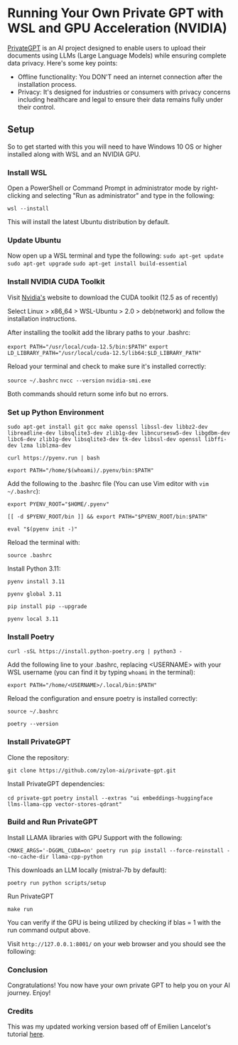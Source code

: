 # Running Your Own Private GPT with WSL and GPU Acceleration (NVIDIA)

[PrivateGPT](https://github.com/zylon-ai/private-gpt) is an AI project designed to enable users to upload their documents using LLMs (Large Language Models) while ensuring complete data privacy. Here's some key points:

* Offline functionality: You DON'T need an internet connection after the installation process.
* Privacy: It's designed for industries or consumers with privacy concerns including healthcare and legal to ensure their data remains fully under their control.

## Setup
So to get started with this you will need to have Windows 10 OS or higher installed along with WSL and an NVIDIA GPU.

### Install WSL
Open a PowerShell or Command Prompt in administrator mode by right-clicking and selecting "Run as administrator" and type in the following:

`wsl --install`

This will install the latest Ubuntu distribution by default.

### Update Ubuntu
Now open up a WSL terminal and type the following:
`sudo apt-get update`
`sudo apt-get upgrade`
`sudo apt-get install build-essential`

### Install NVIDIA CUDA Toolkit
Visit [Nvidia's](https://developer.nvidia.com/cuda-downloads) website to download the CUDA toolkit (12.5 as of recently)

Select Linux > x86_64 > WSL-Ubuntu > 2.0 > deb(network) and follow the installation instructions.

After installing the toolkit add the library paths to your .bashrc:

`export PATH="/usr/local/cuda-12.5/bin:$PATH"`
`export LD_LIBRARY_PATH="/usr/local/cuda-12.5/lib64:$LD_LIBRARY_PATH"`

Reload your terminal and check to make sure it's installed correctly:

`source ~/.bashrc`
`nvcc --version`
`nvidia-smi.exe`

Both commands should return some info but no errors.

### Set up Python Environment

`sudo apt-get install git gcc make openssl libssl-dev libbz2-dev libreadline-dev libsqlite3-dev zlib1g-dev libncursesw5-dev libgdbm-dev libc6-dev zlib1g-dev libsqlite3-dev tk-dev libssl-dev openssl libffi-dev lzma liblzma-dev`

`curl https://pyenv.run | bash`

`export PATH="/home/$(whoami)/.pyenv/bin:$PATH"`

Add the following to the .bashrc file (You can use Vim editor with `vim ~/.bashrc`):

`export PYENV_ROOT="$HOME/.pyenv"`

`[[ -d $PYENV_ROOT/bin ]] && export PATH="$PYENV_ROOT/bin:$PATH"`

`eval "$(pyenv init -)"`

Reload the terminal with:

`source .bashrc`

Install Python 3.11:

`pyenv install 3.11`

`pyenv global 3.11`

`pip install pip --upgrade`

`pyenv local 3.11`

### Install Poetry

`curl -sSL https://install.python-poetry.org | python3 -`

Add the following line to your .bashrc, replacing \<USERNAME> with your WSL username (you can find it by typing `whoami` in the terminal):

`export PATH="/home/<USERNAME>/.local/bin:$PATH"`

Reload the configuration and ensure poetry is installed correctly:

`source ~/.bashrc`

`poetry --version`

### Install PrivateGPT
Clone the repository:

`git clone https://github.com/zylon-ai/private-gpt.git`

Install PrivateGPT dependencies:

`cd private-gpt`
`poetry install --extras "ui embeddings-huggingface llms-llama-cpp vector-stores-qdrant"`

### Build and Run PrivateGPT
Install LLAMA libraries with GPU Support with the following:

`CMAKE_ARGS='-DGGML_CUDA=on' poetry run pip install --force-reinstall --no-cache-dir llama-cpp-python`

This downloads an LLM locally (mistral-7b by default):

`poetry run python scripts/setup`

Run PrivateGPT

`make run`

You can verify if the GPU is being utilized by checking if blas = 1 with the run command output above.

Visit `http://127.0.0.1:8001/` on your web browser and you should see the following:

### Conclusion

Congratulations! You now have your own private GPT to help you on your AI journey. Enjoy!

### Credits
This was my updated working version based off of Emilien Lancelot's tutorial [here](https://dev.to/docteurrs/installing-privategpt-on-wsl-with-gpu-support-1m2a).